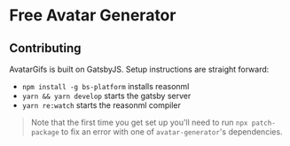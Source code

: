# Free Avatar Generator

## Contributing

AvatarGifs is built on GatsbyJS. Setup instructions are straight forward:

- `npm install -g bs-platform` installs reasonml
- `yarn && yarn develop` starts the gatsby server
- `yarn re:watch` starts the reasonml compiler

> Note that the first time you get set up you'll need to run `npx patch-package`
> to fix an error with one of `avatar-generator`'s dependencies.
